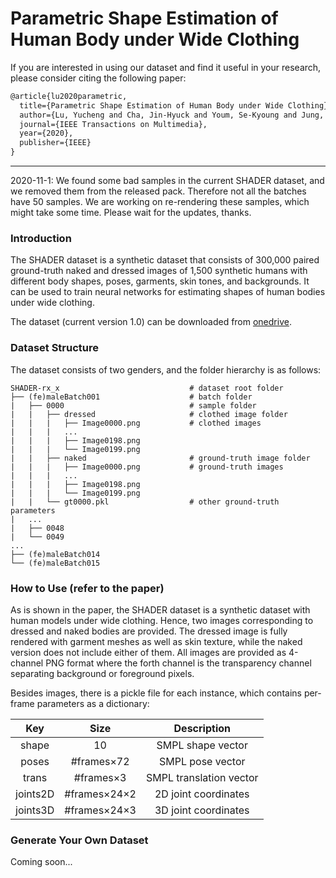 # Parametric Shape Estimation of Human Body under Wide Clothing

If you are interested in using our dataset and find it useful in your research, please consider citing the following paper:

```latex
@article{lu2020parametric,
  title={Parametric Shape Estimation of Human Body under Wide Clothing},
  author={Lu, Yucheng and Cha, Jin-Hyuck and Youm, Se-Kyoung and Jung, Seung-Won},
  journal={IEEE Transactions on Multimedia},
  year={2020},
  publisher={IEEE}
}
```

------



2020-11-1: We found some bad samples in the current  SHADER dataset, and we removed them from the released pack.  Therefore not all the batches have 50 samples. We are working on re-rendering these samples, which might take some time. Please wait for the updates, thanks.



### Introduction

The SHADER dataset is a synthetic dataset that consists of 300,000 paired ground-truth naked and dressed images of 1,500 synthetic humans with different body shapes, poses, garments, skin tones, and backgrounds. It can be used to train neural networks for estimating shapes of human bodies under wide clothing.

The dataset (current version 1.0) can be downloaded from [onedrive](https://dongguk0-my.sharepoint.com/:u:/g/personal/yc_lu_dongguk_edu/ETpL1JV8ZqpDsY-BpE3eVXkBXYcBmDwZ5w12whgIq-3a_Q).



### Dataset Structure

The dataset consists of two genders, and the folder hierarchy is as follows: 

```
SHADER-rx_x								# dataset root folder
├── (fe)maleBatch001					# batch folder
|	├── 0000							# sample folder
|	|	├── dressed						# clothed image folder
|	|	|	├── Image0000.png			# clothed images
|	|	|	...
|	|	|	├── Image0198.png
|	|	|	└── Image0199.png
|	|	├── naked						# ground-truth image folder
|	|	|	├── Image0000.png			# ground-truth images
|	|	|	...
|	|	|	├── Image0198.png
|	|	|	└── Image0199.png
|	|	└── gt0000.pkl					# other ground-truth parameters
|	...
|	├── 0048
|	└── 0049
...
├── (fe)maleBatch014
└── (fe)maleBatch015
```



### How to Use (refer to the paper)

As is shown in the paper, the SHADER dataset is a synthetic dataset with human models under wide clothing.  Hence, two images corresponding to dressed and naked bodies are provided. The dressed image is fully rendered with garment meshes as well as skin texture, while the naked version does not include either of them. All images are provided as 4-channel PNG format where the forth channel is the transparency channel separating background or foreground pixels.

Besides images, there is a pickle file for each instance, which contains per-frame parameters as a dictionary:

|   Key    |     Size     |       Description       |
| :------: | :----------: | :---------------------: |
|  shape   |      10      |    SMPL shape vector    |
|  poses   |  #frames×72  |    SMPL pose vector     |
|  trans   |  #frames×3   | SMPL translation vector |
| joints2D | #frames×24×2 |  2D joint coordinates   |
| joints3D | #frames×24×3 |  3D joint coordinates   |



### Generate Your Own Dataset

Coming soon...




